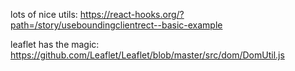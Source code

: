 lots of nice utils: 
https://react-hooks.org/?path=/story/useboundingclientrect--basic-example

leaflet has the magic:
https://github.com/Leaflet/Leaflet/blob/master/src/dom/DomUtil.js